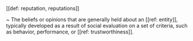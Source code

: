 [[def: reputation, reputations]]

~ The beliefs or opinions that are generally held about an [[ref: entity]], typically developed as a result of social evaluation on a set of criteria, such as behavior, performance, or [[ref: trustworthiness]].
